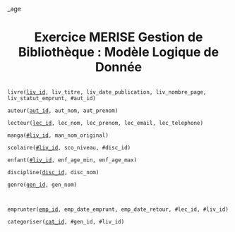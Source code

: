 _age<h1 align="center">Exercice MERISE Gestion de Bibliothèque : Modèle Logique de Donnée</h1>

<code>
livre(<ins>liv_id</ins>, liv_titre, liv_date_publication, liv_nombre_page, liv_statut_emprunt, #aut_id)<br>
auteur(<ins>aut_id</ins>, aut_nom, aut_prenom)<br>
lecteur(<ins>lec_id</ins>, lec_nom, lec_prenom, lec_email, lec_telephone)<br>
manga(<ins>#liv_id</ins>, man_nom_original)<br>
scolaire(<ins>#liv_id</ins>, sco_niveau, #disc_id)<br>
enfant(<ins>#liv_id</ins>, enf_age_min, enf_age_max)<br>
discipline(<ins>disc_id</ins>, disc_nom)<br>
genre(<ins>gen_id</ins>, gen_nom)<br>

</code>

<code>
emprunter(<ins>emp_id</ins>, emp_date_emprunt, emp_date_retour, #lec_id, #liv_id)<br>
categoriser(<ins>cat_id</ins>, #gen_id, #liv_id)<br>
</code>
